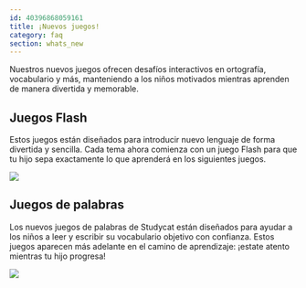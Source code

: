 ```yaml
---
id: 40396868059161
title: ¡Nuevos juegos!
category: faq
section: whats_new
---
```

Nuestros nuevos juegos ofrecen desafíos interactivos en ortografía, vocabulario y más, manteniendo a los niños motivados mientras aprenden de manera divertida y memorable.  
  
## Juegos Flash
Estos juegos están diseñados para introducir nuevo lenguaje de forma divertida y sencilla. Cada tema ahora comienza con un juego Flash para que tu hijo sepa exactamente lo que aprenderá en los siguientes juegos.   
  
![](https://help.studycat.com/hc/article_attachments/40396888063769)  

## Juegos de palabras
Los nuevos juegos de palabras de Studycat están diseñados para ayudar a los niños a leer y escribir su vocabulario objetivo con confianza. Estos juegos aparecen más adelante en el camino de aprendizaje: ¡estate atento mientras tu hijo progresa!  

![](https://help.studycat.com/hc/article_attachments/40706212454169)